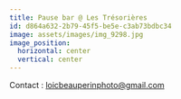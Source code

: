 ```yaml
---
title: Pause bar @ Les Trésorières
id: d864a632-2b79-45f5-be5e-c3ab73bdbc34
image: assets/images/img_9298.jpg
image_position:
  horizontal: center
  vertical: center
---
```

Contact : loicbeauperinphoto@gmail.com
